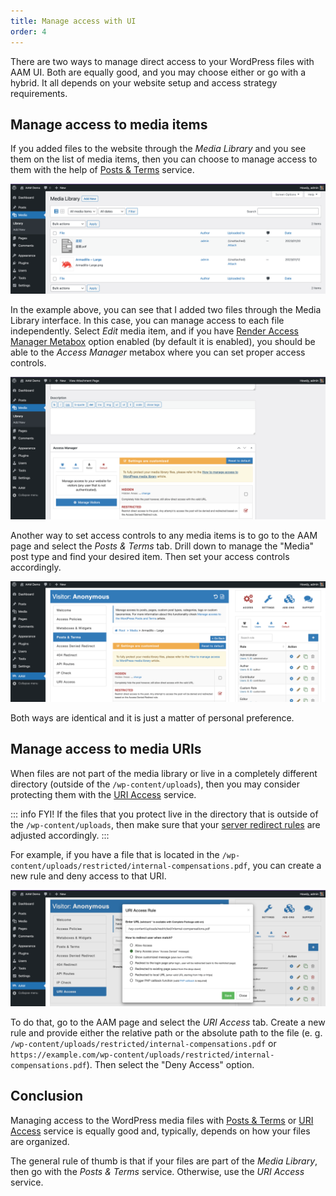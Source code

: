 ```yaml
---
title: Manage access with UI
order: 4
---
```


<YouTube id="akqdEgPateA" />

There are two ways to manage direct access to your WordPress files with AAM UI. Both are equally good, and you may choose either or go with a hybrid. It all depends on your website setup and access strategy requirements.

## Manage access to media items
If you added files to the website through the _Media Library_ and you see them on the list of media items, then you can choose to manage access to them with the help of [Posts & Terms](/plugin/advanced-access-manager/service/post-term) service.

![WordPress Media Library Items](./assets/wordpress-media-library.png)

In the example above, you can see that I added two files through the Media Library interface. In this case, you can manage access to each file independently. Select _Edit_ media item, and if you have [Render Access Manager Metabox](/plugin/advanced-access-manager/setting/render-access-metabox) option enabled (by default it is enabled), you should be able to the _Access Manager_ metabox where you can set proper access controls.

![Restrict Media with Access Manager metabox](./assets/restrict-media-with-metabox.png)

Another way to set access controls to any media items is to go to the AAM page and select the _Posts & Terms_ tab. Drill down to manage the "Media" post type and find your desired item. Then set your access controls accordingly.

![Restrict media with Posts & Terms](./assets/posts-terms-media-restrict.png)

Both ways are identical and it is just a matter of personal preference.

## Manage access to media URIs

When files are not part of the media library or live in a completely different directory (outside of the `/wp-content/uploads`), then you may consider protecting them with the [URI Access](/plugin/advanced-access-manager/service/uri) service.

::: info FYI!
If the files that you protect live in the directory that is outside of the `/wp-content/uploads`, then make sure that your [server redirect rules](/plugin/protected-media-files/installation#setup-server-redirect-rules) are adjusted accordingly.
:::

For example, if you have a file that is located in the `/wp-content/uploads/restricted/internal-compensations.pdf`, you can create a new rule and deny access to that URI.

![URI Access media file](./assets/uri-access-media.png)

To do that, go to the AAM page and select the _URI Access_ tab. Create a new rule and provide either the relative path or the absolute path to the file (e. g. `/wp-content/uploads/restricted/internal-compensations.pdf` or `https://example.com/wp-content/uploads/restricted/internal-compensations.pdf`). Then select the "Deny Access" option.

## Conclusion
Managing access to the WordPress media files with [Posts & Terms](/plugin/advanced-access-manager/service/post-term) or [URI Access](/plugin/advanced-access-manager/service/uri) service is equally good and, typically, depends on how your files are organized.

The general rule of thumb is that if your files are part of the _Media Library_, then go with the _Posts & Terms_ service. Otherwise, use the _URI Access_ service.
